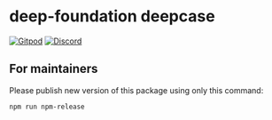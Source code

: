 # deep-foundation deepcase

[![Gitpod](https://img.shields.io/badge/Gitpod-ready--to--code-blue?logo=gitpod)](https://gitpod.io/#https://github.com/deep-foundation/deepcase) 
[![Discord](https://badgen.net/badge/icon/discord?icon=discord&label&color=purple)](https://discord.gg/deep-foundation)

## For maintainers

Please publish new version of this package using only this command:

```bash
npm run npm-release
```
